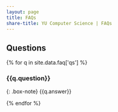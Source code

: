 ```yaml
---
layout: page
title: FAQs
share-title: YU Computer Science | FAQs
---
```


## Questions
{% for q in site.data.faq['qs'] %}

<div id="{{ q.question | cgi_escape }}" markdown="1">

### {{q.question}}

{: .box-note}
{{q.answer}}
</div>
{% endfor %}
